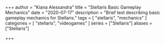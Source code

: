 +++
author = "Kiana Alessandra"
title = "Stellaris Basic Gameplay Mechanics"
date = "2020-07-17"
description = "Brief text describing basic gameplay mechanics for Stellaris."
tags = [
    "stellaris",
    "mechanics"
]
categories = [
    "stellaris",
    "videogames"
]
series = ["Stellaris"]
aliases = ["Stellaris"]

+++